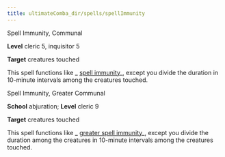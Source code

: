 ```yaml
---
title: ultimateComba_dir/spells/spellImmunity
---
```

Spell Immunity, Communal

**Level** cleric 5, inquisitor 5

**Target** creatures touched

This spell functions like _ [spell immunity](spell_dir/spellImmunity#_spell-immunity)_, except you divide the duration in 10-minute intervals among the creatures touched.

Spell Immunity, Greater Communal

**School** abjuration; **Level** cleric 9

**Target** creatures touched

This spell functions like _ [greater spell immunity](spells/spellImmunity#_spell-immunity-greater)_, except you divide the duration among the creatures in 10-minute intervals among the creatures touched.

